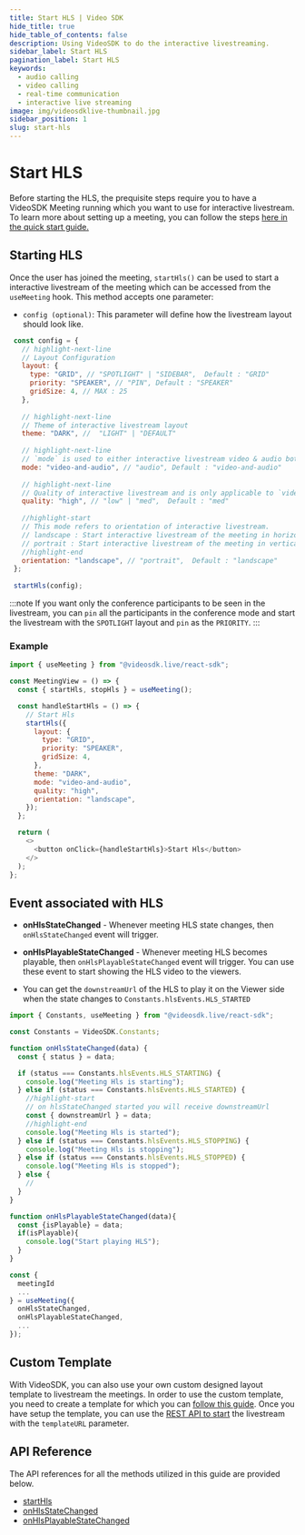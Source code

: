 ```yaml
---
title: Start HLS | Video SDK
hide_title: true
hide_table_of_contents: false
description: Using VideoSDK to do the interactive livestreaming.
sidebar_label: Start HLS
pagination_label: Start HLS
keywords:
  - audio calling
  - video calling
  - real-time communication
  - interactive live streaming
image: img/videosdklive-thumbnail.jpg
sidebar_position: 1
slug: start-hls
---
```


# Start HLS

Before starting the HLS, the prequisite steps require you to have a VideoSDK Meeting running which you want to use for interactive livestream. To learn more about setting up a meeting, you can follow the steps [here in the quick start guide.](/react/guide/video-and-audio-calling-api-sdk/quick-start)

## Starting HLS

Once the user has joined the meeting, `startHls()` can be used to start a interactive livestream of the meeting which can be accessed from the `useMeeting` hook. This method accepts one parameter:

- `config (optional)`: This parameter will define how the livestream layout should look like.

```js
 const config = {
   // highlight-next-line
   // Layout Configuration
   layout: {
     type: "GRID", // "SPOTLIGHT" | "SIDEBAR",  Default : "GRID"
     priority: "SPEAKER", // "PIN", Default : "SPEAKER"
     gridSize: 4, // MAX : 25
   },
​
   // highlight-next-line
   // Theme of interactive livestream layout
   theme: "DARK", //  "LIGHT" | "DEFAULT"
​
   // highlight-next-line
   // `mode` is used to either interactive livestream video & audio both or only audio.
   mode: "video-and-audio", // "audio", Default : "video-and-audio"
​
   // highlight-next-line
   // Quality of interactive livestream and is only applicable to `video-and-audio` type mode.
   quality: "high", // "low" | "med",  Default : "med"
​
   //highlight-start
   // This mode refers to orientation of interactive livestream.
   // landscape : Start interactive livestream of the meeting in horizontally
   // portrait : Start interactive livestream of the meeting in vertically (Best for mobile view)
   //highlight-end
   orientation: "landscape", // "portrait",  Default : "landscape"
 };
​
 startHls(config);
```

:::note
If you want only the conference participants to be seen in the livestream, you can `pin` all the participants in the conference mode and start the livestream with the `SPOTLIGHT` layout and `pin` as the `PRIORITY`.
:::

### Example

```js
import { useMeeting } from "@videosdk.live/react-sdk";

const MeetingView = () => {
  const { startHls, stopHls } = useMeeting();

  const handleStartHls = () => {
    // Start Hls
    startHls({
      layout: {
        type: "GRID",
        priority: "SPEAKER",
        gridSize: 4,
      },
      theme: "DARK",
      mode: "video-and-audio",
      quality: "high",
      orientation: "landscape",
    });
  };

  return (
    <>
      <button onClick={handleStartHls}>Start Hls</button>
    </>
  );
};
```

## Event associated with HLS

- **onHlsStateChanged** - Whenever meeting HLS state changes, then `onHlsStateChanged` event will trigger.
- **onHlsPlayableStateChanged** - Whenever meeting HLS becomes playable, then `onHlsPlayableStateChanged` event will trigger. You can use these event to start showing the HLS video to the viewers.

- You can get the `downstreamUrl` of the HLS to play it on the Viewer side when the state changes to `Constants.hlsEvents.HLS_STARTED`

```js
import { Constants, useMeeting } from "@videosdk.live/react-sdk";

const Constants = VideoSDK.Constants;

function onHlsStateChanged(data) {
  const { status } = data;

  if (status === Constants.hlsEvents.HLS_STARTING) {
    console.log("Meeting Hls is starting");
  } else if (status === Constants.hlsEvents.HLS_STARTED) {
    //highlight-start
    // on hlsStateChanged started you will receive downstreamUrl
    const { downstreamUrl } = data;
    //highlight-end
    console.log("Meeting Hls is started");
  } else if (status === Constants.hlsEvents.HLS_STOPPING) {
    console.log("Meeting Hls is stopping");
  } else if (status === Constants.hlsEvents.HLS_STOPPED) {
    console.log("Meeting Hls is stopped");
  } else {
    //
  }
}

function onHlsPlayableStateChanged(data){
  const {isPlayable} = data;
  if(isPlayable){
    console.log("Start playing HLS");
  }
}

const {
  meetingId
  ...
} = useMeeting({
  onHlsStateChanged,
  onHlsPlayableStateChanged,
  ...
});

```

## Custom Template

With VideoSDK, you can also use your own custom designed layout template to livestream the meetings. In order to use the custom template, you need to create a template for which you can [follow this guide](/docs/tutorials/customized-layout). Once you have setup the template, you can use the [REST API to start](/api-reference/realtime-communication/start-livestream) the livestream with the `templateURL` parameter.

## API Reference

The API references for all the methods utilized in this guide are provided below.

- [startHls](/react/api/sdk-reference/use-meeting/methods#starthls)
- [onHlsStateChanged](/react/api/sdk-reference/use-meeting/events#onhlsstatechanged)
- [onHlsPlayableStateChanged](/react/api/sdk-reference/use-meeting/events#onhlsplayablestatechanged)
